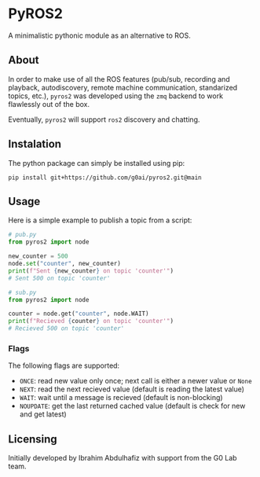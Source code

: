 # PyROS2
A minimalistic pythonic module as an alternative to ROS.

## About
In order to make use of all the ROS features (pub/sub, recording and playback, autodiscovery, remote machine communication, standarized topics, etc.), `pyros2` was developed using the `zmq` backend to work flawlessly out of the box.

Eventually, `pyros2` will support `ros2` discovery and chatting.

## Instalation

The python package can simply be installed using pip:
```
pip install git+https://github.com/g0ai/pyros2.git@main
```

## Usage

Here is a simple example to publish a topic from a script:
```py
# pub.py
from pyros2 import node

new_counter = 500
node.set("counter", new_counter)
print(f"Sent {new_counter} on topic 'counter'")
# Sent 500 on topic 'counter'

```
```py
# sub.py
from pyros2 import node

counter = node.get("counter", node.WAIT)
print(f"Recieved {counter} on topic 'counter'")
# Recieved 500 on topic 'counter'
```

### Flags

The following flags are supported:

- `ONCE`: read new value only once; next call is either a newer value or `None`
- `NEXT`: read the next recieved value (default is reading the latest value)
- `WAIT`: wait until a message is recieved (default is non-blocking)
- `NOUPDATE`: get the last returned cached value (default is check for new and get latest)

## Licensing
Initially developed by Ibrahim Abdulhafiz with support from the G0 Lab team.